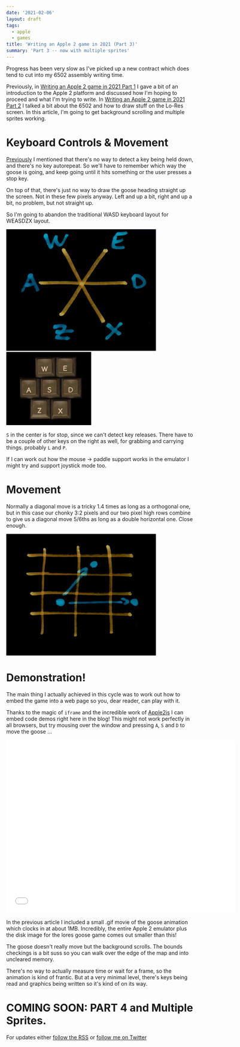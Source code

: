 ```yaml
---
date: '2021-02-06'
layout: draft
tags:
  - apple
  - games
title: 'Writing an Apple 2 game in 2021 (Part 3)'
summary: 'Part 3 -- now with multiple sprites'
---
```


Progress has been very slow as I've picked up a new contract
which does tend to cut into my 6502 assembly writing time.  

Previously, in [Writing an Apple 2 game in 2021 Part 1](/art/writing-an-apple-2-game-in-2021-1/)
I gave a bit of an introduction to the Apple 2 platform and discussed how I'm hoping
to proceed and what I'm trying to write.
In [Writing an Apple 2 game in 2021 Part 2](/art/writing-an-apple-2-game-in-2021-2/)
I talked a bit about the 6502 and how to draw stuff
on the Lo-Res screen.
In this article, I'm going to get background scrolling and multiple sprites
working.

# Keyboard Controls & Movement

[Previously](/art/writing-an-apple-2-game-in-2021-2/#reading-the-keyboard) I
mentioned that there's no way to detect a key being held down, and there's no 
key autorepeat.  So we'll have to remember which way the goose is going, and
keep going until it hits something or the user presses a stop key.

On top of that, there's just no way to draw the goose heading straight up the 
screen. Not in these few pixels anyway. Left and up a bit, right and up a bit, no
problem, but not straight up.

So I'm going to abandon the traditional WASD keyboard layout for WEASDZX layout.

![WEASDZX Layout](img/weasdzx2.jpg) ![WEASDZX Layout](img/weasdzx3.jpg) 

`S` in the center is for stop, since we can't detect key releases.
There have to be a couple of other keys on the right as well, for grabbing and
carrying things. probably `L` and `P`.

If I can work out how the mouse -> paddle 
support works in the emulator I might try and support joystick mode too.

# Movement

Normally a diagonal move is a tricky 1.4 times as long as a orthogonal one, but
in this case our chonky 3:2 pixels and our two pixel high rows combine to give us a 
diagonal move 5/6ths as long as a double horizontal one. Close enough.

![WEASDZX Semi-Diagonals](img/weasdzx1.jpg) 

# Demonstration!

The main thing I actually achieved in this cycle was to work out how to embed
the game into a web page so you, dear reader, can play with it.

Thanks to the magic of `iframe` and the incredible work of
[Apple2js](https://github.com/ScullinSteel/apple2js)
I can embed code demos right here in the blog!  This might not work perfectly 
in all browsers, but try mousing over the window and pressing `A`, `S` and `D` to
move the goose ...

<iframe src="apple2js-mini.html#goose1" width="612px" height="460px" frameborder="0" onmouseover="this.focus()" onmouseout="this.blur()"></iframe>

In the previous article I included a small .gif movie of the goose animation which
clocks in at about 1MB.  Incredibly, the entire Apple 2 emulator plus the disk image
for the lores goose game comes out smaller than this!

The goose doesn't really move but the background scrolls.  The bounds checkings is a bit suss so you can walk over the edge of the map and into uncleared memory.

There's no way to actually measure time or wait for a frame, so the animation
is kind of frantic. But at a very minimal level, there's keys being read and 
graphics being written so it's kind of on its way.
 
# COMING SOON: PART 4 and Multiple Sprites.

For updates either [follow the RSS](https://nick.zoic.org/feed.rss) or [follow me on Twitter](https://twitter.com/nickzoic/)
